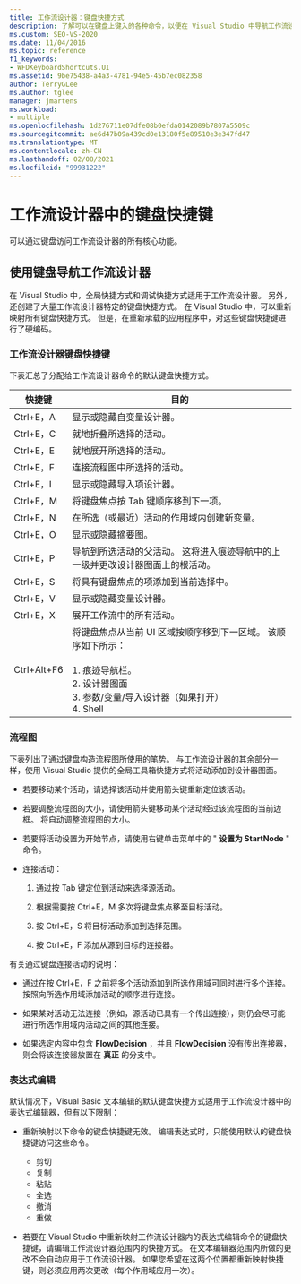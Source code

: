 ```yaml
---
title: 工作流设计器：键盘快捷方式
description: 了解可以在键盘上键入的各种命令，以便在 Visual Studio 中导航工作流设计器。
ms.custom: SEO-VS-2020
ms.date: 11/04/2016
ms.topic: reference
f1_keywords:
- WFDKeyboardShortcuts.UI
ms.assetid: 9be75438-a4a3-4781-94e5-45b7ec082358
author: TerryGLee
ms.author: tglee
manager: jmartens
ms.workload:
- multiple
ms.openlocfilehash: 1d276711e07dfe08b0efda0142089b7807a5509c
ms.sourcegitcommit: ae6d47b09a439cd0e13180f5e89510e3e347fd47
ms.translationtype: MT
ms.contentlocale: zh-CN
ms.lasthandoff: 02/08/2021
ms.locfileid: "99931222"
---
```

# <a name="keyboard-shortcuts-in-the-workflow-designer"></a>工作流设计器中的键盘快捷键

可以通过键盘访问工作流设计器的所有核心功能。

## <a name="navigating-the-workflow-designer-using-the-keyboard"></a>使用键盘导航工作流设计器

在 Visual Studio 中，全局快捷方式和调试快捷方式适用于工作流设计器。 另外，还创建了大量工作流设计器特定的键盘快捷方式。 在 Visual Studio 中，可以重新映射所有键盘快捷方式。 但是，在重新承载的应用程序中，对这些键盘快捷键进行了硬编码。

### <a name="workflow-designer-keyboard-shortcuts"></a>工作流设计器键盘快捷键

下表汇总了分配给工作流设计器命令的默认键盘快捷方式。

|快捷键|目的|
|-|-------------|
|Ctrl+E，A|显示或隐藏自变量设计器。|
|Ctrl+E，C|就地折叠所选择的活动。|
|Ctrl+E，E|就地展开所选择的活动。|
|Ctrl+E，F|连接流程图中所选择的活动。|
|Ctrl+E，I|显示或隐藏导入项设计器。|
|Ctrl+E，M|将键盘焦点按 Tab 键顺序移到下一项。|
|Ctrl+E，N|在所选（或最近）活动的作用域内创建新变量。|
|Ctrl+E，O|显示或隐藏摘要图。|
|Ctrl+E，P|导航到所选活动的父活动。 这将进入痕迹导航中的上一级并更改设计器图面上的根活动。|
|Ctrl+E，S|将具有键盘焦点的项添加到当前选择中。|
|Ctrl+E，V|显示或隐藏变量设计器。|
|Ctrl+E，X|展开工作流中的所有活动。|
|Ctrl+Alt+F6|将键盘焦点从当前 UI 区域按顺序移到下一区域。 该顺序如下所示：<br /><br /> 1. 痕迹导航栏。<br />2. 设计器图面<br />3. 参数/变量/导入设计器（如果打开）<br />4. Shell|

### <a name="flowchart"></a>流程图

下表列出了通过键盘构造流程图所使用的笔势。 与工作流设计器的其余部分一样，使用 Visual Studio 提供的全局工具箱快捷方式将活动添加到设计器图面。

- 若要移动某个活动，请选择该活动并使用箭头键重新定位该活动。

- 若要调整流程图的大小，请使用箭头键移动某个活动经过该流程图的当前边框。 将自动调整流程图的大小。

- 若要将活动设置为开始节点，请使用右键单击菜单中的 " **设置为 StartNode** " 命令。

- 连接活动：

    1. 通过按 Tab 键定位到活动来选择源活动。

    2. 根据需要按 Ctrl+E，M 多次将键盘焦点移至目标活动。

    3. 按 Ctrl+E，S 将目标活动添加到选择范围。

    4. 按 Ctrl+E，F 添加从源到目标的连接器。

有关通过键盘连接活动的说明：

- 通过在按 Ctrl+E，F 之前将多个活动添加到所选作用域可同时进行多个连接。按照向所选作用域添加活动的顺序进行连接。

- 如果某对活动无法连接（例如，源活动已具有一个传出连接），则仍会尽可能进行所选作用域内活动之间的其他连接。

- 如果选定内容中包含 **FlowDecision** ，并且 **FlowDecision** 没有传出连接器，则会将该连接器放置在 **真正** 的分支中。

### <a name="expression-editing"></a>表达式编辑

默认情况下，Visual Basic 文本编辑的默认键盘快捷方式适用于工作流设计器中的表达式编辑器，但有以下限制：

- 重新映射以下命令的键盘快捷键无效。 编辑表达式时，只能使用默认的键盘快捷键访问这些命令。

  - 剪切
  - 复制
  - 粘贴
  - 全选
  - 撤消
  - 重做

- 若要在 Visual Studio 中重新映射工作流设计器内的表达式编辑命令的键盘快捷键，请编辑工作流设计器范围内的快捷方式。 在文本编辑器范围内所做的更改不会自动应用于工作流设计器。 如果您希望在这两个位置都重新映射快捷键，则必须应用两次更改（每个作用域应用一次）。
